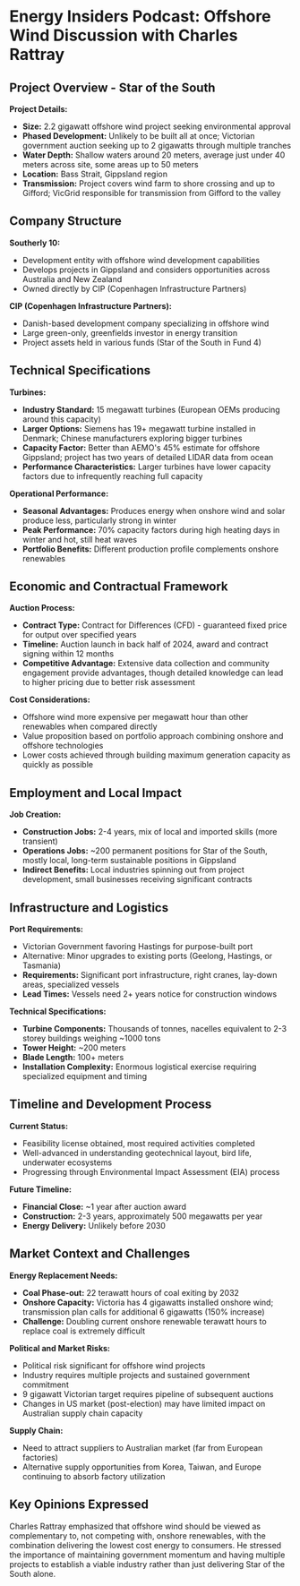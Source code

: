 # Energy Insiders Podcast: Offshore Wind Discussion with Charles Rattray

## Project Overview - Star of the South

**Project Details:**

- **Size:** 2.2 gigawatt offshore wind project seeking environmental approval
- **Phased Development:** Unlikely to be built all at once; Victorian government auction seeking up to 2 gigawatts through multiple tranches
- **Water Depth:** Shallow waters around 20 meters, average just under 40 meters across site, some areas up to 50 meters
- **Location:** Bass Strait, Gippsland region
- **Transmission:** Project covers wind farm to shore crossing and up to Gifford; VicGrid responsible for transmission from Gifford to the valley

## Company Structure

**Southerly 10:**

- Development entity with offshore wind development capabilities
- Develops projects in Gippsland and considers opportunities across Australia and New Zealand
- Owned directly by CIP (Copenhagen Infrastructure Partners)

**CIP (Copenhagen Infrastructure Partners):**

- Danish-based development company specializing in offshore wind
- Large green-only, greenfields investor in energy transition
- Project assets held in various funds (Star of the South in Fund 4)

## Technical Specifications

**Turbines:**

- **Industry Standard:** 15 megawatt turbines (European OEMs producing around this capacity)
- **Larger Options:** Siemens has 19+ megawatt turbine installed in Denmark; Chinese manufacturers exploring bigger turbines
- **Capacity Factor:** Better than AEMO's 45% estimate for offshore Gippsland; project has two years of detailed LIDAR data from ocean
- **Performance Characteristics:** Larger turbines have lower capacity factors due to infrequently reaching full capacity

**Operational Performance:**

- **Seasonal Advantages:** Produces energy when onshore wind and solar produce less, particularly strong in winter
- **Peak Performance:** 70% capacity factors during high heating days in winter and hot, still heat waves
- **Portfolio Benefits:** Different production profile complements onshore renewables

## Economic and Contractual Framework

**Auction Process:**

- **Contract Type:** Contract for Differences (CFD) - guaranteed fixed price for output over specified years
- **Timeline:** Auction launch in back half of 2024, award and contract signing within 12 months
- **Competitive Advantage:** Extensive data collection and community engagement provide advantages, though detailed knowledge can lead to higher pricing due to better risk assessment

**Cost Considerations:**

- Offshore wind more expensive per megawatt hour than other renewables when compared directly
- Value proposition based on portfolio approach combining onshore and offshore technologies
- Lower costs achieved through building maximum generation capacity as quickly as possible

## Employment and Local Impact

**Job Creation:**

- **Construction Jobs:** 2-4 years, mix of local and imported skills (more transient)
- **Operations Jobs:** ~200 permanent positions for Star of the South, mostly local, long-term sustainable positions in Gippsland
- **Indirect Benefits:** Local industries spinning out from project development, small businesses receiving significant contracts

## Infrastructure and Logistics

**Port Requirements:**

- Victorian Government favoring Hastings for purpose-built port
- Alternative: Minor upgrades to existing ports (Geelong, Hastings, or Tasmania)
- **Requirements:** Significant port infrastructure, right cranes, lay-down areas, specialized vessels
- **Lead Times:** Vessels need 2+ years notice for construction windows

**Technical Specifications:**

- **Turbine Components:** Thousands of tonnes, nacelles equivalent to 2-3 storey buildings weighing ~1000 tons
- **Tower Height:** ~200 meters
- **Blade Length:** 100+ meters
- **Installation Complexity:** Enormous logistical exercise requiring specialized equipment and timing

## Timeline and Development Process

**Current Status:**

- Feasibility license obtained, most required activities completed
- Well-advanced in understanding geotechnical layout, bird life, underwater ecosystems
- Progressing through Environmental Impact Assessment (EIA) process

**Future Timeline:**

- **Financial Close:** ~1 year after auction award
- **Construction:** 2-3 years, approximately 500 megawatts per year
- **Energy Delivery:** Unlikely before 2030

## Market Context and Challenges

**Energy Replacement Needs:**

- **Coal Phase-out:** 22 terawatt hours of coal exiting by 2032
- **Onshore Capacity:** Victoria has 4 gigawatts installed onshore wind; transmission plan calls for additional 6 gigawatts (150% increase)
- **Challenge:** Doubling current onshore renewable terawatt hours to replace coal is extremely difficult

**Political and Market Risks:**

- Political risk significant for offshore wind projects
- Industry requires multiple projects and sustained government commitment
- 9 gigawatt Victorian target requires pipeline of subsequent auctions
- Changes in US market (post-election) may have limited impact on Australian supply chain capacity

**Supply Chain:**

- Need to attract suppliers to Australian market (far from European factories)
- Alternative supply opportunities from Korea, Taiwan, and Europe continuing to absorb factory utilization

## Key Opinions Expressed

Charles Rattray emphasized that offshore wind should be viewed as complementary to, not competing with, onshore renewables, with the combination delivering the lowest cost energy to consumers. He stressed the importance of maintaining government momentum and having multiple projects to establish a viable industry rather than just delivering Star of the South alone.